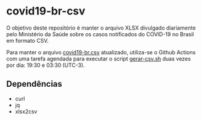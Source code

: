 # covid19-br-csv
O objetivo deste repositório é manter o arquivo XLSX divulgado diariamente pelo Ministério da Saúde sobre os casos notificados do COVID-19 no Brasil em formato CSV.

Para manter o arquivo [covid19-br.csv](covid19-br.csv) atualizado, utiliza-se o Github Actions com uma tarefa agendada para executar o script [gerar-csv.sh](gerar-csv.sh) duas vezes por dia: 19:30 e 03:30 (UTC-3).

## Dependências

* curl
* jq
* xlsx2csv
